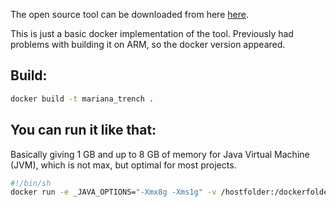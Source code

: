 The open source tool can be downloaded from here [here](https://github.com/facebook/mariana-trench).

This is just a basic docker implementation of the tool. Previously had problems with building it on ARM, so the docker version appeared.

## Build:
```bash
docker build -t mariana_trench .
```
## You can run it like that:
Basically giving 1 GB and up to 8 GB of memory for Java Virtual Machine (JVM), which is not max, but optimal for most projects. 
```bash
#!/bin/sh
docker run -e _JAVA_OPTIONS="-Xmx8g -Xms1g" -v /hostfolder:/dockerfolderinternal -it --rm mariana_trench
```
